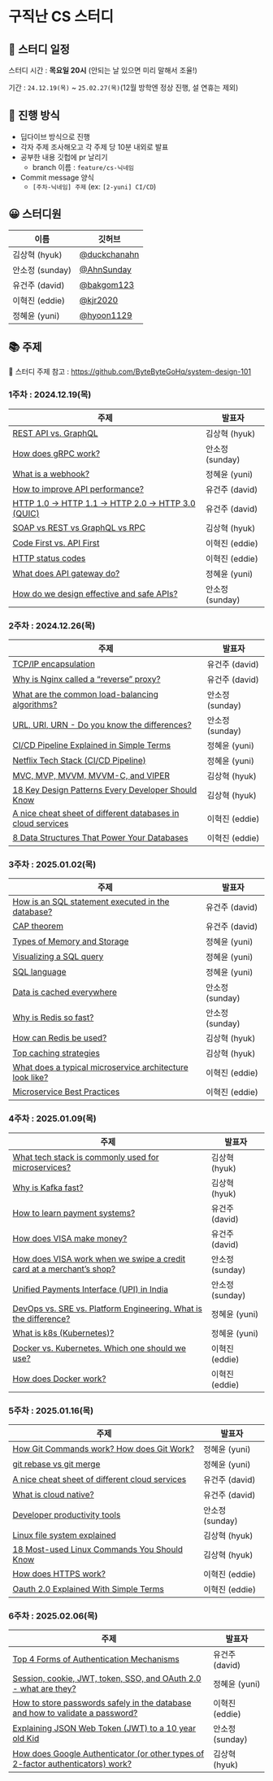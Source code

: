 # 구직난 CS 스터디

## 📅 스터디 일정

스터디 시간 : **목요일 20시** (안되는 날 있으면 미리 말해서 조율!)

기간  : `24.12.19(목)` ~ `25.02.27(목)`(12월 방학엔 정상 진행, 설 연휴는 제외)


## 🚀 진행 방식

- 딥다이브 방식으로 진행
- 각자 주제 조사해오고 각 주제 당 10분 내외로 발표
- 공부한 내용 깃헙에 pr 날리기
    - branch 이름 : `feature/cs-닉네임`
- Commit message 양식
    - `[주차-닉네임] 주제` (ex: `[2-yuni] CI/CD`)

## 😀 스터디원
| **이름** | 깃허브 |
| --- | --- |
| 김상혁 (hyuk) | [@duckchanahn](https://github.com/duckchanahn) |
| 안소정 (sunday) | [@AhnSunday](https://github.com/AhnSunday) |
| 유건주 (david) | [@bakgom123](https://github.com/bakgom123) |
| 이혁진 (eddie) | [@kjr2020](https://github.com/kjr2020) |
| 정혜윤 (yuni) | [@hyoon1129](https://github.com/hyoon1129) |


## 📚 주제 
🔗 스터디 주제 참고 : https://github.com/ByteByteGoHq/system-design-101

### 1주차 : 2024.12.19(목)
| **주제** | **발표자** |
| --- | --- |
| [REST API vs. GraphQL](https://github.com/9-Geek-NaN/CS-Study/blob/main/Communication-protocols/SOAP%20vs%20REST%20vs%20GraphQL%20vs%20RPC.md) | 김상혁 (hyuk) |
| [How does gRPC work?](https://github.com/9-Geek-NaN/CS-Study/blob/main/Communication-protocols/How%20does%20gRPC%20work%3F.md) | 안소정 (sunday) |
| [What is a webhook?](https://github.com/9-Geek-NaN/CS-Study/blob/main/Communication-protocols/What%20is%20a%20webhook%3F.md) | 정혜윤 (yuni) |
| [How to improve API performance?](https://github.com/9-Geek-NaN/CS-Study/blob/main/Communication-protocols/How%20to%20improve%20API%20performance%3F.md) | 유건주 (david) |
| [HTTP 1.0 -> HTTP 1.1 -> HTTP 2.0 -> HTTP 3.0 (QUIC)](https://github.com/9-Geek-NaN/CS-Study/blob/main/Communication-protocols/HTTP%201%200%20-%20HTTP%201%201%20-%20HTTP%202%200%20-%20HTTP%203%200%20(QUIC).md) | 유건주 (david) |
| [SOAP vs REST vs GraphQL vs RPC](https://github.com/9-Geek-NaN/CS-Study/blob/main/Communication-protocols/SOAP%20vs%20REST%20vs%20GraphQL%20vs%20RPC.md) | 김상혁 (hyuk) |
| [Code First vs. API First](https://github.com/9-Geek-NaN/CS-Study/blob/main/Communication-protocols/Code%20First%20vs.%20API%20First.md) | 이혁진 (eddie) |
| [HTTP status codes](https://github.com/9-Geek-NaN/CS-Study/blob/main/Communication-protocols/Http%20status%20codes.md) | 이혁진 (eddie) |
| [What does API gateway do?](https://github.com/9-Geek-NaN/CS-Study/blob/main/Communication-protocols/What%20does%20API%20gateway%20do%3F.md) | 정혜윤 (yuni) |
| [How do we design effective and safe APIs?](https://github.com/9-Geek-NaN/CS-Study/blob/main/Communication-protocols/How%20do%20we%20design%20effective%20and%20safe%20APIs%3F.md) | 안소정 (sunday) |

### 2주차 : 2024.12.26(목)
| **주제** | **발표자** |
| --- | --- |
| [TCP/IP encapsulation](https://github.com/9-Geek-NaN/CS-Study/blob/main/Communication-protocols/TCP%20IP%20encapsulation.md) | 유건주 (david) |
| [Why is Nginx called a “reverse” proxy?](https://github.com/9-Geek-NaN/CS-Study/blob/main/Communication-protocols/Why%20is%20Nginx%20called%20a%20%E2%80%9Creverse%E2%80%9D%20proxy.md) | 유건주 (david) |
| [What are the common load-balancing algorithms?](https://github.com/9-Geek-NaN/CS-Study/blob/main/Communication-protocols/What%20are%20the%20common%20load-balancing%20algorithms%3F.md) | 안소정 (sunday) |
| [URL, URI, URN - Do you know the differences?](https://github.com/9-Geek-NaN/CS-Study/blob/main/Communication-protocols/URL%2C%20URI%2C%20URN%20-%20Do%20you%20know%20the%20differences%3F.md) | 안소정 (sunday) |
| [CI/CD Pipeline Explained in Simple Terms](https://github.com/9-Geek-NaN/CS-Study/blob/main/CICD/CICD%20Pipeline%20Explained%20in%20Simple%20Terms.md) | 정혜윤 (yuni) |
| [Netflix Tech Stack (CI/CD Pipeline)](https://github.com/9-Geek-NaN/CS-Study/blob/main/CICD/Netflix%20Tech%20Stack%20(CICD%20Pipeline).md) | 정혜윤 (yuni) |
| [MVC, MVP, MVVM, MVVM-C, and VIPER](https://github.com/9-Geek-NaN/CS-Study/blob/main/Architecture-patterns/MVC_MVP_MVVM_MVVM-C_and_VIPER.md) | 김상혁 (hyuk) |
| [18 Key Design Patterns Every Developer Should Know](https://github.com/9-Geek-NaN/CS-Study/blob/main/Architecture-patterns/18_Key_Design_Patterns.md) | 김상혁 (hyuk) |
| [A nice cheat sheet of different databases in cloud services](https://github.com/9-Geek-NaN/CS-Study/blob/main/Database/A%20nice%20cheat%20sheet%20of%20different%20databases%20in%20cloud%20services.md) | 이혁진 (eddie) |
| [8 Data Structures That Power Your Databases](https://github.com/9-Geek-NaN/CS-Study/blob/main/Database/8%20Data%20Structures%20That%20Power%20Your%20Databases.md) | 이혁진 (eddie) |


### 3주차 : 2025.01.02(목)
| **주제** | **발표자** |
| --- | --- |
| [How is an SQL statement executed in the database?](https://github.com/9-Geek-NaN/CS-Study/blob/main/Database/How%20is%20an%20SQL%20statement%20executed%20in%20the%20database%3F.md) | 유건주 (david) |
| [CAP theorem](https://github.com/9-Geek-NaN/CS-Study/blob/main/Database/CAP%20theorem.md) | 유건주 (david) |
| [Types of Memory and Storage](https://github.com/9-Geek-NaN/CS-Study/blob/main/Database/Types%20of%20Memory%20and%20Storage.md) | 정혜윤 (yuni) |
| [Visualizing a SQL query](https://github.com/9-Geek-NaN/CS-Study/blob/main/Database/Visualizing%20a%20SQL%20query.md) | 정혜윤 (yuni) |
| [SQL language](https://github.com/9-Geek-NaN/CS-Study/blob/main/Database/SQL%20language.md) | 정혜윤 (yuni) |
| [Data is cached everywhere](https://github.com/9-Geek-NaN/CS-Study/blob/main/Cache/Data%20is%20cached%20everywhere.md) | 안소정 (sunday) |
| [Why is Redis so fast?](https://github.com/9-Geek-NaN/CS-Study/blob/main/Cache/Why%20is%20Redis%20so%20fast%3F.md) | 안소정 (sunday) |
| [How can Redis be used?](https://github.com/9-Geek-NaN/CS-Study/blob/main/Cache/How%20can%20Redis%20be%20used%3F.md) | 김상혁 (hyuk) |
| [Top caching strategies](https://github.com/9-Geek-NaN/CS-Study/blob/main/Cache/Top%20caching%20strategies.md) | 김상혁 (hyuk) |
| [What does a typical microservice architecture look like?](https://github.com/9-Geek-NaN/CS-Study/blob/main/Microservice%20architecture/What%20does%20a%20typical%20microservice%20architecture%20look%20like%3F.md) | 이혁진 (eddie) |
| [Microservice Best Practices](https://github.com/9-Geek-NaN/CS-Study/blob/main/Microservice%20architecture/Microservice%20Best%20Practices.md) | 이혁진 (eddie) |


### 4주차 : 2025.01.09(목)
| **주제** | **발표자** |
| --- | --- |
| [What tech stack is commonly used for microservices?](https://github.com/9-Geek-NaN/CS-Study/blob/main/Microservice%20architecture/What%20tech%20stack%20is%20commonly%20used%20for%20microservices%3F.md) | 김상혁 (hyuk) |
| [Why is Kafka fast?](https://github.com/9-Geek-NaN/CS-Study/blob/main/Microservice%20architecture/Why%20is%20Kafka%20fast.md) | 김상혁 (hyuk) |
| [How to learn payment systems?](https://github.com/9-Geek-NaN/CS-Study/blob/main/Payment-systems/How%20to%20Learn%20Payments%3F.md) | 유건주 (david) |
| [How does VISA make money?](https://github.com/9-Geek-NaN/CS-Study/blob/main/Payment-systems/How%20Does%20VISA%20Make%20Money%3F.md) | 유건주 (david) |
| [How does VISA work when we swipe a credit card at a merchant’s shop?](https://github.com/9-Geek-NaN/CS-Study/blob/main/Payment-systems/How%20does%20VISA%20work%20when%20we%20swipe%20a%20credit%20card%20at%20a%20merchant%E2%80%99s%20shop%3F.md) | 안소정 (sunday) |
| [Unified Payments Interface (UPI) in India](https://github.com/9-Geek-NaN/CS-Study/blob/main/Payment-systems/Payment%20Systems%20Around%20The%20World%20Series%20(Part%201)%3A%20Unified%20Payments%20Interface%20(UPI)%20in%20India.md) | 안소정 (sunday) |
| [DevOps vs. SRE vs. Platform Engineering. What is the difference?](https://github.com/9-Geek-NaN/CS-Study/blob/main/DevOps/DevOps%20vs.%20SRE%20vs.%20Platform%20Engineering.md) | 정혜윤 (yuni) |
| [What is k8s (Kubernetes)?](https://github.com/9-Geek-NaN/CS-Study/blob/main/DevOps/What%20is%20k8s%20(Kubernetes)%3F.md) | 정혜윤 (yuni) |
| [Docker vs. Kubernetes. Which one should we use?](https://github.com/9-Geek-NaN/CS-Study/blob/main/DevOps/Docker%20vs.%20Kubernetes.%20Which%20one%20should%20we%20use%3F.md) | 이혁진 (eddie) |
| [How does Docker work?](https://github.com/9-Geek-NaN/CS-Study/blob/main/DevOps/How%20does%20Docker%20work%3F.md) | 이혁진 (eddie) |


### 5주차 : 2025.01.16(목)
| **주제** | **발표자** |
| --- | --- |
| [How Git Commands work? How does Git Work?](https://github.com/9-Geek-NaN/CS-Study/blob/main/Git/How%20Git%20Commands%20work%3F%20How%20does%20Git%20Work%3F.md) | 정혜윤 (yuni) |
| [git rebase vs git merge](https://github.com/9-Geek-NaN/CS-Study/blob/main/Git/git%20rebase%20vs%20git%20merge.md) | 정혜윤 (yuni) |
| [A nice cheat sheet of different cloud services](https://github.com/9-Geek-NaN/CS-Study/blob/main/Cloud%20Services/A%20nice%20cheat%20sheet%20of%20different%20cloud%20services.md) | 유건주 (david) |
| [What is cloud native?](https://github.com/9-Geek-NaN/CS-Study/blob/main/Cloud%20Services/What%20is%20cloud%20native%3F.md) | 유건주 (david) |
| [Developer productivity tools](https://github.com/9-Geek-NaN/CS-Study/blob/main/Developer%20productivity%20tools/Visualize%20tools.md) | 안소정 (sunday) |
| [Linux file system explained](https://github.com/9-Geek-NaN/CS-Study/blob/main/Linux/Linux%20file%20system%20explained.md) | 김상혁 (hyuk) |
| [18 Most-used Linux Commands You Should Know](https://github.com/9-Geek-NaN/CS-Study/blob/main/Linux/18%20Most-used%20Linux%20Commands%20You%20Should%20Know.md) | 김상혁 (hyuk) |
| [How does HTTPS work?](https://github.com/9-Geek-NaN/CS-Study/blob/main/Security/How%20does%20HTTPS%20work%3F.md) | 이혁진 (eddie) |
| [Oauth 2.0 Explained With Simple Terms](https://github.com/9-Geek-NaN/CS-Study/blob/main/Security/Oauth%202.0%20Explained%20With%20Simple%20Terms.md) | 이혁진 (eddie) |


### 6주차 : 2025.02.06(목)
| **주제** | **발표자** |
| --- | --- |
| [Top 4 Forms of Authentication Mechanisms](https://github.com/9-Geek-NaN/CS-Study/blob/main/Security/Top%204%20Forms%20of%20Authentication%20Mechanisms.md) | 유건주 (david) |
| [Session, cookie, JWT, token, SSO, and OAuth 2.0 - what are they?](https://github.com/9-Geek-NaN/CS-Study/blob/main/Security/Session%2C%20cookie%2C%20JWT%2C%20token%2C%20SSO%2C%20OAuth%202.0.md) | 정혜윤 (yuni) |
| [How to store passwords safely in the database and how to validate a password?](https://github.com/9-Geek-NaN/CS-Study/blob/main/Security/How%20to%20store%20passwords%20safely%20in%20the%20database%20and%20how%20to%20validate%20a%20password%3F.md) | 이혁진 (eddie) |
| [Explaining JSON Web Token (JWT) to a 10 year old Kid](https://github.com/9-Geek-NaN/CS-Study/blob/main/Security/Explaining%20JSON%20Web%20Token%20(JWT)%20to%20a%2010%20year%20old%20Kid.md) | 안소정 (sunday) |
| [How does Google Authenticator (or other types of 2-factor authenticators) work?](https://github.com/9-Geek-NaN/CS-Study/blob/main/Security/How%20does%20Google%20Authenticator%20(or%20other%20types%20of%202-factor%20authenticators)%20work%3F.md) | 김상혁 (hyuk) |

